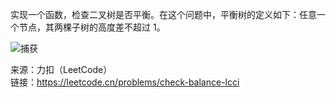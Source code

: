 实现一个函数，检查二叉树是否平衡。在这个问题中，平衡树的定义如下：任意一个节点，其两棵子树的高度差不超过 1。                     

![捕获](https://user-images.githubusercontent.com/56785086/170419604-9aac254a-a004-4eb9-abe6-9e5a08cfafe5.PNG)




来源：力扣（LeetCode）                           
链接：https://leetcode.cn/problems/check-balance-lcci
